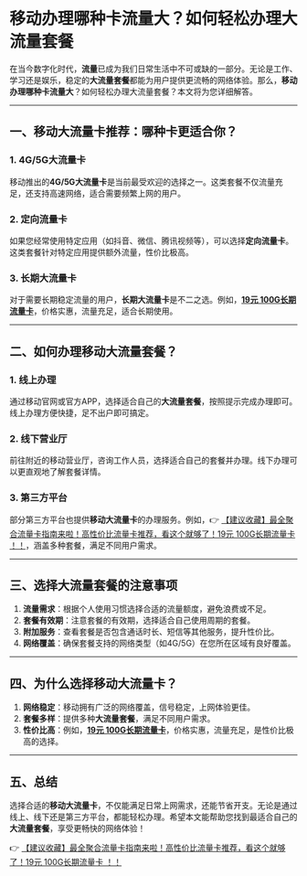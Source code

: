 # 移动办理哪种卡流量大？如何轻松办理大流量套餐

在当今数字化时代，**流量**已成为我们日常生活中不可或缺的一部分。无论是工作、学习还是娱乐，稳定的**大流量套餐**都能为用户提供更流畅的网络体验。那么，**移动办理哪种卡流量大**？如何轻松办理大流量套餐？本文将为您详细解答。

---

## 一、移动大流量卡推荐：哪种卡更适合你？

### 1. **4G/5G大流量卡**
移动推出的**4G/5G大流量卡**是当前最受欢迎的选择之一。这类套餐不仅流量充足，还支持高速网络，适合需要频繁上网的用户。

### 2. **定向流量卡**
如果您经常使用特定应用（如抖音、微信、腾讯视频等），可以选择**定向流量卡**。这类套餐针对特定应用提供额外流量，性价比极高。

### 3. **长期大流量卡**
对于需要长期稳定流量的用户，**长期大流量卡**是不二之选。例如，**[19元 100G长期流量卡](https://bit.ly/Liuliangka)**，价格实惠，流量充足，适合长期使用。

---

## 二、如何办理移动大流量套餐？

### 1. **线上办理**
通过移动官网或官方APP，选择适合自己的**大流量套餐**，按照提示完成办理即可。线上办理方便快捷，足不出户即可搞定。

### 2. **线下营业厅**
前往附近的移动营业厅，咨询工作人员，选择适合自己的套餐并办理。线下办理可以更直观地了解套餐详情。

### 3. **第三方平台**
部分第三方平台也提供**移动大流量卡**的办理服务。例如，👉 [【建议收藏】最全聚合流量卡指南来啦！高性价比流量卡推荐，看这个就够了！19元 100G长期流量卡 ！！](https://bit.ly/Liuliangka)，涵盖多种套餐，满足不同用户需求。

---

## 三、选择大流量套餐的注意事项

1. **流量需求**：根据个人使用习惯选择合适的流量额度，避免浪费或不足。
2. **套餐有效期**：注意套餐的有效期，选择适合自己使用周期的套餐。
3. **附加服务**：查看套餐是否包含通话时长、短信等其他服务，提升性价比。
4. **网络覆盖**：确保套餐支持的网络类型（如4G/5G）在您所在区域有良好覆盖。

---

## 四、为什么选择移动大流量卡？

1. **网络稳定**：移动拥有广泛的网络覆盖，信号稳定，上网体验更佳。
2. **套餐多样**：提供多种**大流量套餐**，满足不同用户需求。
3. **性价比高**：例如，**[19元 100G长期流量卡](https://bit.ly/Liuliangka)**，价格实惠，流量充足，是性价比极高的选择。

---

## 五、总结

选择合适的**移动大流量卡**，不仅能满足日常上网需求，还能节省开支。无论是通过线上、线下还是第三方平台，都能轻松办理。希望本文能帮助您找到最适合自己的**大流量套餐**，享受更畅快的网络体验！

👉 [【建议收藏】最全聚合流量卡指南来啦！高性价比流量卡推荐，看这个就够了！19元 100G长期流量卡 ！！](https://bit.ly/Liuliangka)